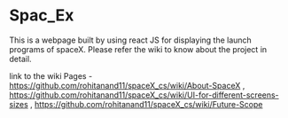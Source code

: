 # Spac_Ex
This is a webpage built by using react JS for displaying the launch programs of spaceX.
Please refer the wiki to know about the project in detail.

link to the wiki Pages -
https://github.com/rohitanand11/spaceX_cs/wiki/About-SpaceX , 
https://github.com/rohitanand11/spaceX_cs/wiki/UI-for-different-screens-sizes , 
https://github.com/rohitanand11/spaceX_cs/wiki/Future-Scope
